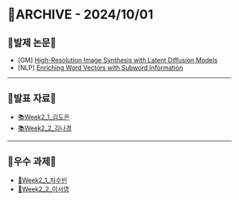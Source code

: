 # 📁ARCHIVE - 2024/10/01

## 💚발제 논문💚  
- [GM] [High-Resolution Image Synthesis with Latent Diffusion Models](https://arxiv.org/pdf/2112.10752)
- [NLP] [Enriching Word Vectors with Subword Information](https://arxiv.org/abs/1607.04606)
---

## 💚발표 자료💚
- [📚Week2_1_김도은](https://github.com/user-attachments/files/17197778/Week2_1_.pdf)
- [📚Week2_2_김나경](https://github.com/user-attachments/files/17198900/Week2_2_.pdf)

---

## 💚우수 과제💚
- [🌟Week2_1_차수빈](https://water-bean.notion.site/2-High-Resolution-Image-Synthesis-with-Latent-Diffusion-Models-11021b1368b880cca5b7c9223c7825c0)
- [🌟Week2_2_이서영](https://lee-seoyoung.notion.site/FastText-Enriching-Word-Vectors-with-Subword-Information-b2005d24414c4714b933be3f01308aac)

